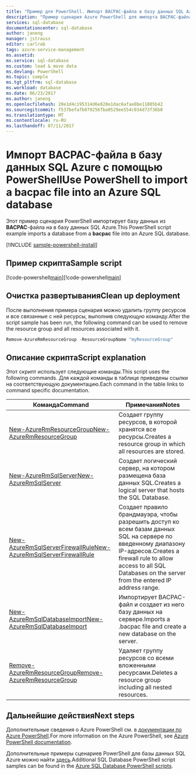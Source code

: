 ```yaml
---
title: "Пример для PowerShell. Импорт BACPAC-файла в базу данных SQL Azure | Документация Майкрософт"
description: "Пример сценария Azure PowerShell для импорта BACPAC-файла в базу данных SQL."
services: sql-database
documentationcenter: sql-database
author: janeng
manager: jstrauss
editor: carlrab
tags: azure-service-management
ms.assetid: 
ms.service: sql-database
ms.custom: load & move data
ms.devlang: PowerShell
ms.topic: sample
ms.tgt_pltfrm: sql-database
ms.workload: database
ms.date: 06/23/2017
ms.author: janeng
ms.openlocfilehash: 20e1d4c195314d6e828e1dac6afae8be11805b42
ms.sourcegitcommit: f537befafb079256fba0529ee554c034d73f36b0
ms.translationtype: MT
ms.contentlocale: ru-RU
ms.lasthandoff: 07/11/2017
---
```

# <a name="use-powershell-to-import-a-bacpac-file-into-an-azure-sql-database"></a><span data-ttu-id="7ce9b-103">Импорт BACPAC-файла в базу данных SQL Azure с помощью PowerShell</span><span class="sxs-lookup"><span data-stu-id="7ce9b-103">Use PowerShell to import a bacpac file into an Azure SQL database</span></span>

<span data-ttu-id="7ce9b-104">Этот пример сценария PowerShell импортирует базу данных из **BACPAC**-файла на в базу данных SQL Azure.</span><span class="sxs-lookup"><span data-stu-id="7ce9b-104">This PowerShell script example imports a database from a **bacpac** file into an Azure SQL database.</span></span>  

[!INCLUDE [sample-powershell-install](../../../includes/sample-powershell-install-no-ssh.md)]

## <a name="sample-script"></a><span data-ttu-id="7ce9b-105">Пример скрипта</span><span class="sxs-lookup"><span data-stu-id="7ce9b-105">Sample script</span></span>

<span data-ttu-id="7ce9b-106">[!code-powershell[main](../../../powershell_scripts/sql-database/import-from-bacpac/import-from-bacpac.ps1?highlight=18-19 "Создание базы данных SQL")]</span><span class="sxs-lookup"><span data-stu-id="7ce9b-106">[!code-powershell[main](../../../powershell_scripts/sql-database/import-from-bacpac/import-from-bacpac.ps1?highlight=18-19 "Create SQL Database")]</span></span>

## <a name="clean-up-deployment"></a><span data-ttu-id="7ce9b-107">Очистка развертывания</span><span class="sxs-lookup"><span data-stu-id="7ce9b-107">Clean up deployment</span></span>

<span data-ttu-id="7ce9b-108">После выполнения примера сценария можно удалить группу ресурсов и все связанные с ней ресурсы, выполнив следующую команду.</span><span class="sxs-lookup"><span data-stu-id="7ce9b-108">After the script sample has been run, the following command can be used to remove the resource group and all resources associated with it.</span></span>

```powershell
Remove-AzureRmResourceGroup -ResourceGroupName "myResourceGroup"
```

## <a name="script-explanation"></a><span data-ttu-id="7ce9b-109">Описание скрипта</span><span class="sxs-lookup"><span data-stu-id="7ce9b-109">Script explanation</span></span>

<span data-ttu-id="7ce9b-110">Этот скрипт использует следующие команды.</span><span class="sxs-lookup"><span data-stu-id="7ce9b-110">This script uses the following commands.</span></span> <span data-ttu-id="7ce9b-111">Для каждой команды в таблице приведены ссылки на соответствующую документацию.</span><span class="sxs-lookup"><span data-stu-id="7ce9b-111">Each command in the table links to command specific documentation.</span></span>

| <span data-ttu-id="7ce9b-112">Команда</span><span class="sxs-lookup"><span data-stu-id="7ce9b-112">Command</span></span> | <span data-ttu-id="7ce9b-113">Примечания</span><span class="sxs-lookup"><span data-stu-id="7ce9b-113">Notes</span></span> |
|---|---|
| [<span data-ttu-id="7ce9b-114">New-AzureRmResourceGroup</span><span class="sxs-lookup"><span data-stu-id="7ce9b-114">New-AzureRmResourceGroup</span></span>](/powershell/module/azurerm.resources/new-azurermresourcegroup) | <span data-ttu-id="7ce9b-115">Создает группу ресурсов, в которой хранятся все ресурсы.</span><span class="sxs-lookup"><span data-stu-id="7ce9b-115">Creates a resource group in which all resources are stored.</span></span> |
| [<span data-ttu-id="7ce9b-116">New-AzureRmSqlServer</span><span class="sxs-lookup"><span data-stu-id="7ce9b-116">New-AzureRmSqlServer</span></span>](/powershell/module/azurerm.sql/new-azurermsqlserver) | <span data-ttu-id="7ce9b-117">Создает логический сервер, на котором размещена база данных SQL.</span><span class="sxs-lookup"><span data-stu-id="7ce9b-117">Creates a logical server that hosts the SQL Database.</span></span> |
| [<span data-ttu-id="7ce9b-118">New-AzureRmSqlServerFirewallRule</span><span class="sxs-lookup"><span data-stu-id="7ce9b-118">New-AzureRmSqlServerFirewallRule</span></span>](/powershell/module/azurerm.sql/new-azurermsqlserverfirewallrule) | <span data-ttu-id="7ce9b-119">Создает правило брандмауэра, чтобы разрешить доступ ко всем базам данных SQL на сервере по введенному диапазону IP-адресов.</span><span class="sxs-lookup"><span data-stu-id="7ce9b-119">Creates a firewall rule to allow access to all SQL Databases on the server from the entered IP address range.</span></span> |
| [<span data-ttu-id="7ce9b-120">New-AzureRmSqlDatabaseImport</span><span class="sxs-lookup"><span data-stu-id="7ce9b-120">New-AzureRmSqlDatabaseImport</span></span>](/powershell/module/azurerm.sql/new-azurermsqldatabaseimport) | <span data-ttu-id="7ce9b-121">Импортирует BACPAC-файл и создает из него базу данных на сервере.</span><span class="sxs-lookup"><span data-stu-id="7ce9b-121">Imports a .bacpac file and create a new database on the server.</span></span> |
| [<span data-ttu-id="7ce9b-122">Remove-AzureRmResourceGroup</span><span class="sxs-lookup"><span data-stu-id="7ce9b-122">Remove-AzureRmResourceGroup</span></span>](/powershell/module/azurerm.resources/remove-azurermresourcegroup) | <span data-ttu-id="7ce9b-123">Удаляет группу ресурсов со всеми вложенными ресурсами.</span><span class="sxs-lookup"><span data-stu-id="7ce9b-123">Deletes a resource group including all nested resources.</span></span> |

## <a name="next-steps"></a><span data-ttu-id="7ce9b-124">Дальнейшие действия</span><span class="sxs-lookup"><span data-stu-id="7ce9b-124">Next steps</span></span>

<span data-ttu-id="7ce9b-125">Дополнительные сведения о Azure PowerShell см. в [документации по Azure PowerShell](/powershell/azure/overview).</span><span class="sxs-lookup"><span data-stu-id="7ce9b-125">For more information on the Azure PowerShell, see [Azure PowerShell documentation](/powershell/azure/overview).</span></span>

<span data-ttu-id="7ce9b-126">Дополнительные примеры сценариев PowerShell для базы данных SQL Azure можно найти [здесь](../sql-database-powershell-samples.md).</span><span class="sxs-lookup"><span data-stu-id="7ce9b-126">Additional SQL Database PowerShell script samples can be found in the [Azure SQL Database PowerShell scripts](../sql-database-powershell-samples.md).</span></span>
